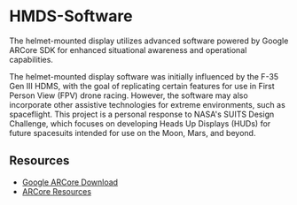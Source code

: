 # HMDS-Software

The helmet-mounted display utilizes advanced software powered by Google ARCore SDK for enhanced situational awareness and operational capabilities.

The helmet-mounted display software was initially influenced by the F-35 Gen III HDMS, with the goal of replicating certain features for use in First Person View (FPV) drone racing. However, the software may also incorporate other assistive technologies for extreme environments, such as spaceflight. This project is a personal response to NASA's SUITS Design Challenge, which focuses on developing Heads Up Displays (HUDs) for future spacesuits intended for use on the Moon, Mars, and beyond.

## Resources
 - [Google ARCore Download](https://developers.google.com/ar/develop/downloads)
 - [ARCore Resources](https://developers.google.com/ar/develop)

